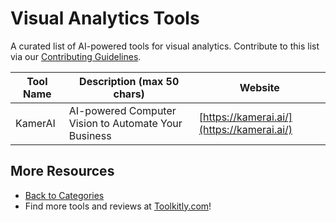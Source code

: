 # Visual Analytics Tools

A curated list of AI-powered tools for visual analytics. Contribute to this list via our [Contributing Guidelines](../CONTRIBUTING.md).

| Tool Name | Description (max 50 chars) | Website |
|-----------|----------------------------|---------|
| KamerAI | AI-powered Computer Vision to Automate Your Business | [https://kamerai.ai/](https://kamerai.ai/) |

## More Resources
- [Back to Categories](../README.md)
- Find more tools and reviews at [Toolkitly.com](https://toolkitly.com)!
